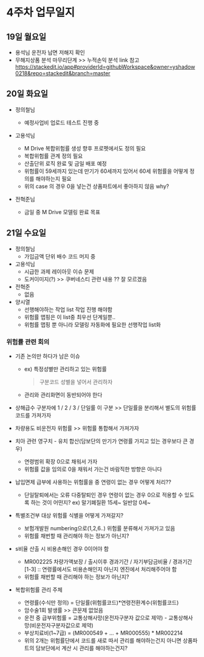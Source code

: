 # 4주차 업무일지

## 19일 월요일

*  용석님 운전자 납면 저해지 확인
*  무해지상품 분석 마무리단계 >> 누적손익 분석  link 참고
<https://stackedit.io/app#providerId=githubWorkspace&owner=yshadow0218&repo=stackedit&branch=master>

## 20일 화요일

*  정의철님 
   - 예정사업비 업로드 테스트 진행 중
   
 *  고용석님
    - M Drive 복합위험률 생성 향후 프로펫에서도 정의 필요
    - 복합위험률 관계 정의 필요
    - 산출단위 로직 완료 및 금일 배포 예정
    - 위험률이 59세까지 있는데 만기가 60세까지 있어서 60세 위험률을 어떻게 정의를 해야하는지 필요
    -  위의 case 의 경우 0을 넣는건 상품파트에서 좋아하지 않음 why?
  
  * 전혁준님
     -  금일 중 M Drive 모델링 완료 목표
    
## 21일 수요일
* 정의철님 
  - 가입금액 단위 배수 코드 머지 중
* 고용석님
  - 시급한 과제 레이아웃 이슈 문제 
  - 도커이미지(?) >> 쿠버네스티 관련 내용 ?? 잘 모르겠음
 * 전혁준 
   - 없음 
  * 양시열
    -  선행해야하는 작업 list 작업 진행 해야함
    - 위험률 맵핑은 이 list중 최우선 단계일뿐.. 
    - 위험률 맵핑 뿐 아니라 모델링 자동화에 필요한 선행작업  list화 
    
 ### 위험률 관련 회의
* 기존 논의만 하다가 남은 이슈
   - ex) 특정성별만 관리하고 있는 위험률 
        > 구분코드 성별을 넣어서 관리하자
        
   - 관리와 관리화면이 동반되어야 한다
  
 * 상해급수 구분자에 1 / 2 / 3 / 단일률 이 구분 >> 단일률을 분리해서 별도의 위험률코드를 가져가자
 * 차량용도 비운전자 위험률 >> 위험률 통합해서 가져가자 
 * 치아 관련 영구치 - 유치 합산(담보단의 만기가 연령률 가지고 있는 경우보다 큰 경우)
    - 연령범위 확장 0으로 채워서 가자
    - 위험률 값을 임의로 0을 채워서 가는건 바람직한 방향은 아니다 
 *  납입면제 급부에 사용하는 위험률을 중 연령이 없는 경우 어떻게 처리??
    - 단일탈퇴에서는 오류 다중탈퇴인 경우 연령이 없는 경우 0으로 적용할 수 있도록 하는 것이 어떤지?
     ex) 말기폐질환 15세~  일반암 0세~
 * 특별조건부 대상 위험률 식별을 어떻게 가져갈지?
    - 보험개발원 numbering으로(1,2,6..) 위험률 분류해서 가져가고 있음 
    - 위험률 채번할 때 관리해야 하는 정보가 아닌지?
 * s비율 산출 시 비용손해인 경우 0이어야 함
    - MR002225 차량가액보장  / 출시이후 경과기간 / 자기부담금비율 / 경과기간 [1-3] 
      ::  연령률에서도  비용손해인지 아닌지 엔진에서 처리해주어야 함
    - 위험률 채번할 때 관리해야 하는 정보가 아닌지?
 * 복합위험률 관리 주체
    - 연령률(수식만 정의) = 단일률(위험률코드)*연령전환계수(위험률코드)   
    - 암수술1회 발생률 >> 큰문제 없었음
    - 운전 중 급부위험률 = 교통상해사망(운전자구분자 값으로 제약) - 교통상해사망(비운전자구분자값으로 제약)
    - 부상치료비(1~7급) = (MR000549 + ... + MR000555) * MR002214
    - 위의 2개는 위험률단에서 코드를 새로 따서 관리를 해야하는건지 아니면 상품파트의 담보단에서 계산 시 관리를 해야하는건지?
<!--stackedit_data:
eyJoaXN0b3J5IjpbLTI3MTIxNjA0OCwxNTI2MjgyODYyLC0xOD
gzMzQ5MjM2LDk3NzcyOTQyMCw2MDk0MjgzNDddfQ==
-->